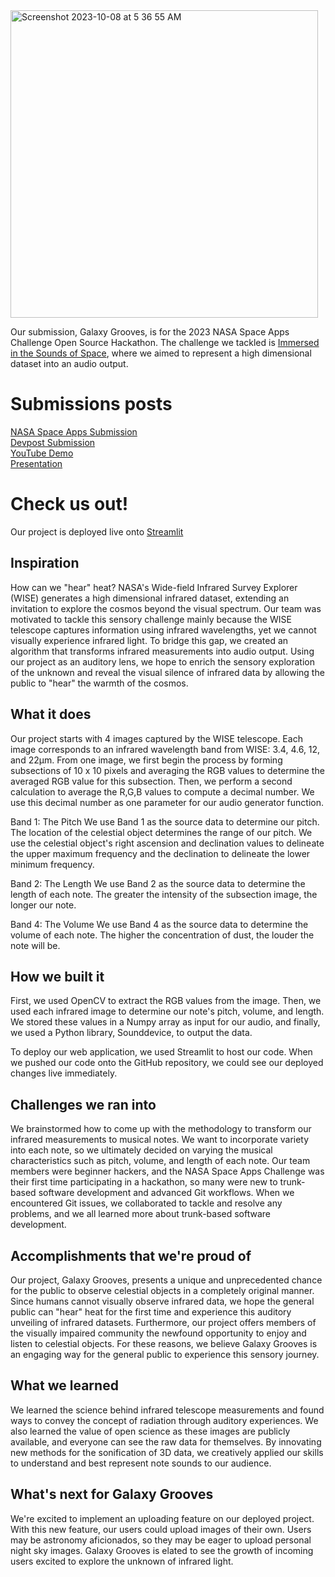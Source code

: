 <img width="492" alt="Screenshot 2023-10-08 at 5 36 55 AM" src="https://github.com/GalaxyGrooves/.github/assets/57195399/1f3142ee-6efd-4707-9ca9-40a8576d2321">

Our submission, Galaxy Grooves, is for the 2023 NASA Space Apps Challenge Open Source Hackathon. The challenge we tackled is [Immersed in the Sounds of Space](https://www.spaceappschallenge.org/2023/challenges/immersed-in-the-sounds-of-space/), where we aimed to represent a high dimensional dataset into an audio output.

# Submissions posts
[NASA Space Apps Submission](https://www.spaceappschallenge.org/2023/find-a-team/galaxy-grooves/?tab=project)  
[Devpost Submission](https://devpost.com/software/galaxy-grooves)  
[YouTube Demo](https://youtu.be/AadMfmCtlKo)  
[Presentation](https://docs.google.com/presentation/d/1SPg6-Zl78Y_VnKEpcGyAI_jhWl8JhlsXFB2gYxL97AI/edit?usp=sharing)

# Check us out!
Our project is deployed live onto [Streamlit](https://galaxygrooves.streamlit.app/)

## Inspiration
How can we "hear" heat? NASA's Wide-field Infrared Survey Explorer (WISE) generates a high dimensional infrared dataset, extending an invitation to explore the cosmos beyond the visual spectrum. Our team was motivated to tackle this sensory challenge mainly because the WISE telescope captures information using infrared wavelengths, yet we cannot visually experience infrared light. To bridge this gap, we created an algorithm that transforms infrared measurements into audio output. Using our project as an auditory lens, we hope to enrich the sensory exploration of the unknown and reveal the visual silence of infrared data by allowing the public to "hear" the warmth of the cosmos.

## What it does
Our project starts with 4 images captured by the WISE telescope. Each image corresponds to an infrared wavelength band from WISE: 3.4, 4.6, 12, and 22μm. From one image, we first begin the process by forming subsections of 10 x 10 pixels and averaging the RGB values to determine the averaged RGB value for this subsection. Then, we perform a second calculation to average the R,G,B values to compute a decimal number. We use this decimal number as one parameter for our audio generator function.

Band 1: The Pitch
We use Band 1 as the source data to determine our pitch. The location of the celestial object determines the range of our pitch. We use the celestial object's right ascension and declination values to delineate the upper maximum frequency and the declination to delineate the lower minimum frequency.

Band 2: The Length
We use Band 2 as the source data to determine the length of each note. The greater the intensity of the subsection image, the longer our note.

Band 4: The Volume
We use Band 4 as the source data to determine the volume of each note. The higher the concentration of dust, the louder the note will be.

## How we built it
First, we used OpenCV to extract the RGB values from the image. Then, we used each infrared image to determine our note's pitch, volume, and length. We stored these values in a Numpy array as input for our audio, and finally, we used a Python library, Sounddevice, to output the data.

To deploy our web application, we used Streamlit to host our code. When we pushed our code onto the GitHub repository, we could see our deployed changes live immediately.

## Challenges we ran into
We brainstormed how to come up with the methodology to transform our infrared measurements to musical notes. We want to incorporate variety into each note, so we ultimately decided on varying the musical characteristics such as pitch, volume, and length of each note. Our team members were beginner hackers, and the NASA Space Apps Challenge was their first time participating in a hackathon, so many were new to trunk-based software development and advanced Git workflows. When we encountered Git issues, we collaborated to tackle and resolve any problems, and we all learned more about trunk-based software development.

## Accomplishments that we're proud of
Our project, Galaxy Grooves, presents a unique and unprecedented chance for the public to observe celestial objects in a completely original manner. Since humans cannot visually observe infrared data, we hope the general public can "hear" heat for the first time and experience this auditory unveiling of infrared datasets. Furthermore, our project offers members of the visually impaired community the newfound opportunity to enjoy and listen to celestial objects. For these reasons, we believe Galaxy Grooves is an engaging way for the general public to experience this sensory journey.

## What we learned
We learned the science behind infrared telescope measurements and found ways to convey the concept of radiation through auditory experiences. We also learned the value of open science as these images are publicly available, and everyone can see the raw data for themselves. By innovating new methods for the sonification of 3D data, we creatively applied our skills to understand and best represent note sounds to our audience.

## What's next for Galaxy Grooves
We're excited to implement an uploading feature on our deployed project. With this new feature, our users could upload images of their own. Users may be astronomy aficionados, so they may be eager to upload personal night sky images. Galaxy Grooves is elated to see the growth of incoming users excited to explore the unknown of infrared light.
